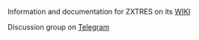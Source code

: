 Information and documentation for ZXTRES on its [WIKI](https://github.com/zxtres/wiki/wiki)

Discussion group on [Telegram](https://t.me/zxtresfpga)
